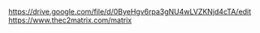 https://drive.google.com/file/d/0ByeHgv6rpa3gNU4wLVZKNjd4cTA/edit
https://www.thec2matrix.com/matrix
